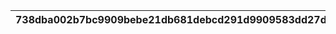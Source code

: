 |738dba002b7bc9909bebe21db681debcd291d9909583dd27daf8d92d9ada361f|8eef6c5ee6e0e39bfe17f9d102c8627c88b298c469db68ada0ec748230d413ae|c51b628f2e1055dc4f76c81d52a62b0e1dee8a2cfda0578f27438be9718df0c3|60361a097338b2c2e86c5355ddcfca63e0389f1f210c79e067012c7789f97f59|e16af85df15f9f84eae016087c52a31c6fcdf3858a9a054b9c50a937ca970582|5fea2a5aaa7d91056c199bbb3b382664c723f39a3541c9a1e56d2fec4f1f5199|69d05635b8d3ddba6bd635a3a6ecd359b643c366e6502670157de5fdef6d8609|3526d592c6dd9a6ce5ecf96d4f26921d519b6aba064495763ac28feb76532bf5|079996c9d9283cfdefd50c4ba4536fd9792fc15e2acc8618cffc92adab174670|a5554c8143a6ab154c7058a49ec9b022f62c8f9f344f13069a4b832a00983d98|deda70e922dd07e18c3005a515a8e3c97caec40637d7d78d68153ff48605cb92|
| --- | --- | --- | --- | --- | --- | --- | --- | --- | --- | --- |